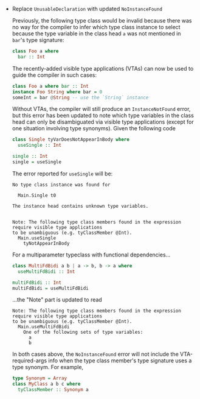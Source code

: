 * Replace `UnusableDeclaration` with updated `NoInstanceFound`

  Previously, the following type class would be invalid
  because there was no way for the compiler to infer
  which type class instance to select because
  the type variable in the class head `a` was
  not mentioned in `bar`'s type signature:
  
  ```purs
  class Foo a where
    bar :: Int
  ```

  The recently-added visible type applications (VTAs)
  can now be used to guide the compiler in such cases:
  
  ```purs
  class Foo a where bar :: Int
  instance Foo String where bar = 0
  someInt = bar @String -- use the `String` instance
  ```

  Without VTAs, the compiler
  will still produce an `InstanceNotFound` error, but this error 
  has been updated to note which type variables in the class head
  can only be disambiguated via visible type applications 
  (except for one situation involving type synonyms).
  Given the following code

  ```purs
  class Single tyVarDoesNotAppearInBody where 
    useSingle :: Int

  single :: Int
  single = useSingle
  ```
  
  The error reported for `useSingle` will be:
  
  ```
  No type class instance was found for

    Main.Single t0

  The instance head contains unknown type variables.
  

  Note: The following type class members found in the expression require visible type applications 
  to be unambiguous (e.g. tyClassMember @Int).
    Main.useSingle
      tyNotAppearInBody
  ```

  For a multiparameter typeclass with functional dependencies...
  
  ```purs
  class MultiFdBidi a b | a -> b, b -> a where
    useMultiFdBidi :: Int

  multiFdBidi :: Int
  multiFdBidi = useMultiFdBidi
  ```

  ...the "Note" part is updated to read
  ```
  Note: The following type class members found in the expression require visible type applications 
  to be unambiguous (e.g. tyClassMember @Int).
    Main.useMultiFdBidi
      One of the following sets of type variables:
        a
        b
  ```

  In both cases above, the `NoInstanceFound` error will not include 
  the VTA-required-args info when the type class member's type signature uses a type synonym.
  For example,
  ```purs
  type Synonym = Array
  class MyClass a b c where
    tyClassMember :: Synonym a
  ```
